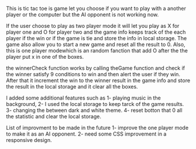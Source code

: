 This is tic tac toe is game let you choose if you want to play with a another player or the computer but the AI opponent is not working now.

If the user choose to play as two player mode it will let you play as X for player one and O for player two and the game info keeps track of the each player if the win or if the game is tie and store the info in local storage. The game also allow you to start a new game and reset all the result to 0. Also, this is one player modewhich is an random fanction that add O after the the player put x in one of the boxes.

the winnerCheck function works by calling theGame function and check if the winner satisfy 9 conditions to win and then alert the user if they win. After that it increment the win to the winner result in the game info and store the result in the local storage and it clear all the boxes.



I added some additional features such as 
1- playing music in the background, 
2- I used the local storage to keep tarck of the game results.
3- changing the between dark and white theme.
4- reset botton that 0 all the statistic and clear the local storage.



List of improvment to be made in the future
1- improve the one player mode to make it as an AI opponent.
2- need some CSS improvement in a responsive design.



